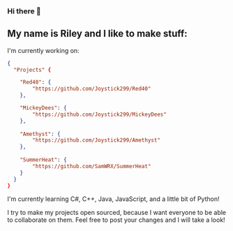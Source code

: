 ### Hi there 👋
## My name is Riley and I like to make stuff:

I'm currently working on: 
``` json
{
  "Projects" {

    "Red40": {
        "https://github.com/Joystick299/Red40"
    },

    "MickeyDees": {
        "https://github.com/Joystick299/MickeyDees"
    },
    
    "Amethyst": {
        "https://github.com/Joystick299/Amethyst"
    },
    
    "SummerHeat": {
        "https://github.com/SamWRX/SummerHeat"
    }
  }
}
```

I'm currently learning C#, C++, Java, JavaScript, and a little bit of Python!

I try to make my projects open sourced, because I want everyone to be able to collaborate on them.
Feel free to post your changes and I will take a look!

<!--
**Joystick299/joystick299** is a ✨ _special_ ✨ repository because its `README.md` (this file) appears on your GitHub profile.

Here are some ideas to get you started:

- 🔭 I’m currently working on ...
- 🌱 I’m currently learning ...
- 👯 I’m looking to collaborate on ...
- 🤔 I’m looking for help with ...
- 💬 Ask me about ...
- 📫 How to reach me: ...
- 😄 Pronouns: ...
- ⚡ Fun fact: ...
-->
